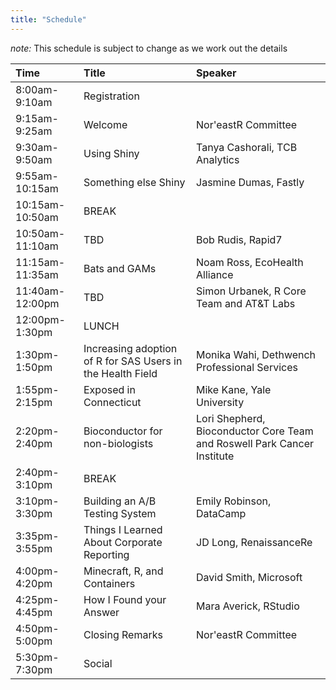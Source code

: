 ```yaml
---
title: "Schedule"
---
```


*note:* This schedule is subject to change as we work out the details

|Time|Title|Speaker|
|:---|:---|:---|
|8:00am-9:10am|Registration||
|9:15am-9:25am|Welcome|Nor'eastR Committee|
|9:30am-9:50am|Using Shiny|Tanya Cashorali, TCB Analytics|
|9:55am-10:15am|Something else Shiny|Jasmine Dumas, Fastly|
|10:15am-10:50am|BREAK||
|10:50am-11:10am|TBD|Bob Rudis, Rapid7|
|11:15am-11:35am|Bats and GAMs|Noam Ross, EcoHealth Alliance|
|11:40am-12:00pm|TBD|Simon Urbanek, R Core Team and AT&T Labs|
|12:00pm-1:30pm|LUNCH||
|1:30pm-1:50pm|Increasing adoption of R for SAS Users in the Health Field|Monika Wahi, Dethwench Professional Services|
|1:55pm-2:15pm|Exposed in Connecticut|Mike Kane, Yale University|
|2:20pm-2:40pm|Bioconductor for non-biologists|Lori Shepherd,  Bioconductor Core Team and Roswell Park Cancer Institute|
|2:40pm-3:10pm|BREAK||
|3:10pm-3:30pm|Building an A/B Testing System|Emily Robinson, DataCamp|
|3:35pm-3:55pm|Things I Learned About Corporate Reporting|JD Long, RenaissanceRe|
|4:00pm-4:20pm|Minecraft, R, and Containers|David Smith, Microsoft|
|4:25pm-4:45pm|How I Found your Answer|Mara Averick, RStudio|
|4:50pm-5:00pm|Closing Remarks|Nor'eastR Committee|
|5:30pm-7:30pm|Social||
